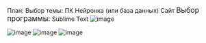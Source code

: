 
План:
Выбор темы: ПК
Нейронка (или база данных)
Сайт
<big>Выбор программы:</big> Sublime Text
![image](https://github.com/Avar1tia/Diplom/assets/97594483/5ec7f99d-89d8-4dc3-8355-80b00de97883)

![image](https://github.com/Avar1tia/Diplom/assets/97594483/a7bdd2f7-8119-4ef6-a0b8-f645d8ebe41b)
![image](https://github.com/Avar1tia/Diplom/assets/97594483/ef17cd97-1ee7-4b8d-a282-3223c29dedf9)
![image](https://github.com/Avar1tia/Diplom/assets/97594483/2b6f8a34-7640-4d6c-a061-4ebcf367136b)

